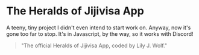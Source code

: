 # The Heralds of Jijivisa App

A teeny, tiny project I didn't even intend to start work on. Anyway, now it's gone too far to stop. It's in Javascript, by the way, so it works with Discord!

> "The official Heralds of Jijivisa App, coded by Lily J. Wolf."
